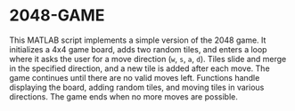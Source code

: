 # 2048-GAME

This MATLAB script implements a simple version of the 2048 game. It initializes a 4x4 game board, adds two random tiles, and enters a loop where it asks the user for a move direction (`w`, `s`, `a`, `d`). Tiles slide and merge in the specified direction, and a new tile is added after each move. The game continues until there are no valid moves left. Functions handle displaying the board, adding random tiles, and moving tiles in various directions. The game ends when no more moves are possible.
